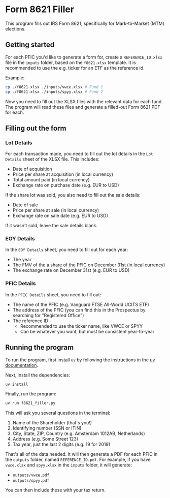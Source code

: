 # Form 8621 Filler

This program fills out IRS Form 8621, specifically for Mark-to-Market (MTM) elections.

## Getting started
For each PFIC you'd like to generate a form for, create a `REFERENCE_ID.xlsx` file in the `inputs` folder, based on the `f8621.xlsx` template. It is recommended to use the e.g. ticker for an ETF as the reference id.

Example:
```bash
cp ./f8621.xlsx ./inputs/vwce.xlsx # Fund 1
cp ./f8621.xlsx ./inputs/spyy.xlsx # Fund 2
```

Now you need to fill out the XLSX files with the relevant data for each fund. The program will read these files and generate a filled-out Form 8621 PDF for each.

## Filling out the form

### Lot Details
For each transaction made, you need to fill out the lot details in the `Lot Details` sheet of the XLSX file. This includes:
- Date of acquisition
- Price per share at acquisition (in local currency)
- Total amount paid (in local currency)
- Exchange rate on purchase date (e.g. EUR to USD)

If the share lot was sold, you also need to fill out the sale details:
- Date of sale
- Price per share at sale (in local currency)
- Exchange rate on sale date (e.g. EUR to USD)

If it wasn't sold, leave the sale details blank.

### EOY Details
In the `EOY Details` sheet, you need to fill out for each year:
- The year
- The FMV of the a share of the PFIC on December 31st (in local currency)
- The exchange rate on December 31st (e.g. EUR to USD)

### PFIC Details
In the `PFIC Details` sheet, you need to fill out:
- The name of the PFIC (e.g. Vanguard FTSE All-World UCITS ETF)
- The address of the PFIC (you can find this in the Prospectus by searching for "Registered Office")
- The reference ID
  - Recommended to use the ticker name, like VWCE or SPYY
  - Can be whatever you want, but must be consistent year-to-year

## Running the program
To run the program, first install `uv` by following the instructions in the [uv documentation](https://docs.astral.sh/uv/getting-started/installation/).

Next, install the dependencies:
```bash
uv install
```

Finally, run the program:
```bash
uv run f8621_filler.py
```

This will ask you several questions in the terminal:
1. Name of the Shareholder (that's you!)
2. Identifying number (SSN or ITIN)
3. City, State, ZIP, Country (e.g. Amsterdam 1012AB, Netherlands)
4. Address (e.g. Some Street 123)
5. Tax year, just the last 2 digits (e.g. 19 for 2019)

That's all of the data needed. It will then generate a PDF for each PFIC in the `outputs` folder, named `REFERENCE_ID.pdf`. For example, if you have `vwce.xlsx` and `spyy.xlsx` in the `inputs` folder, it will generate:
- `outputs/vwce.pdf`
- `outputs/spyy.pdf`

You can then include these with your tax return.